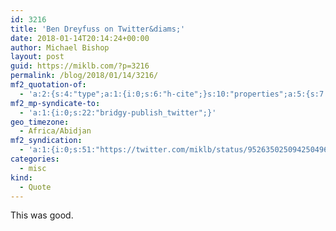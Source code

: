 ```yaml
---
id: 3216
title: 'Ben Dreyfuss on Twitter&diams;'
date: 2018-01-14T20:14:24+00:00
author: Michael Bishop
layout: post
guid: https://miklb.com/?p=3216
permalink: /blog/2018/01/14/3216/
mf2_quotation-of:
  - 'a:2:{s:4:"type";a:1:{i:0;s:6:"h-cite";}s:10:"properties";a:5:{s:7:"summary";a:1:{i:0;s:201:"“Plagiarism is always bad but it’s particularly confounding when bloggers do it because like you know you can just block quote the thing you thought was well written and say “this was good.””";}s:4:"name";a:1:{i:0;s:23:"Ben Dreyfuss on Twitter";}s:3:"url";a:1:{i:0;s:57:"https://twitter.com/bendreyfuss/status/952607310823739392";}s:11:"publication";a:1:{i:0;s:7:"Twitter";}s:8:"featured";a:1:{i:0;s:77:"https://pbs.twimg.com/profile_images/551152004148785152/WavzMR0C_400x400.jpeg";}}}'
mf2_mp-syndicate-to:
  - 'a:1:{i:0;s:22:"bridgy-publish_twitter";}'
geo_timezone:
  - Africa/Abidjan
mf2_syndication:
  - 'a:1:{i:0;s:51:"https://twitter.com/miklb/status/952635025094250496";}'
categories:
  - misc
kind:
  - Quote
---
```

This was good.
